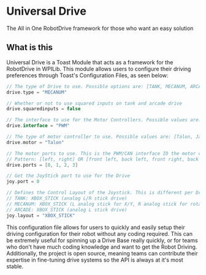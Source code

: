 # Universal Drive
The All in One RobotDrive framework for those who want an easy solution

## What is this
Universal Drive is a Toast Module that acts as a framework for the RobotDrive in WPILib. This module allows users to configure their driving preferences through Toast's Configuration Files, as seen below:
```groovy
// The type of Drive to use. Possible options are: [TANK, MECANUM, ARCADE]
drive.type = "MECANUM"

// Whether or not to use squared inputs on tank and arcade drive
drive.squaredinputs = false

// The interface to use for the Motor Controllers. Possible values are: [PWM, CAN]
drive.interface = "PWM"

// The type of motor controller to use. Possible values are: [Talon, Jaguar, Victor, Victor SP]
drive.motor = "Talon"

// The motor ports to use. This is the PWM/CAN interface ID the motor controller is attached to.
// Pattern: [left, right] OR [front left, back left, front right, back right]
drive.ports = [0, 1, 2, 3]

// Get the JoyStick port to use for the Drive
joy.port = 0

// Defines the Control Layout of the Joystick. This is different per Drive Type.
// TANK: XBOX_STICK (analog L/R stick drive)
// MECANUM: XBOX_STICK (L analog stick for X/Y, R analog stick for rotation)
// ARCADE: XBOX_STICK (analog L stick drive)
joy.layout = "XBOX_STICK"
```

This configuration file allows for users to quickly and easily setup their driving configuration for their robot without any coding required. This can be extremely useful for spinning up a Drive Base really quickly, or for teams who don't have much coding knowledge and want to get the Robot Driving. Additionally, the project is open source, meaning teams can contribute their expertise in fine-tuning drive systems so the API is always at it's most stable.
